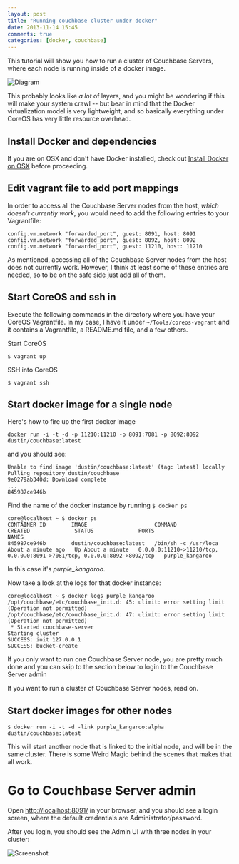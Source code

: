 ```yaml
---
layout: post
title: "Running couchbase cluster under docker"
date: 2013-11-14 15:45
comments: true
categories: [docker, couchbase]
---
```


This tutorial will show you how to run a cluster of Couchbase Servers, where each node is running inside of a docker image.

![Diagram](http://cl.ly/image/2G0h381N3o42/docker%20couchbase%20cluster.png)

This probably looks like _a lot_ of layers, and you might be wondering if this will make your system crawl -- but bear in mind that the Docker virtualization model is very lightweight, and so basically everything under CoreOS has very little resource overhead.

## Install Docker and dependencies

If you are on OSX and don't have Docker installed, check out [Install Docker on OSX](http://tleyden.github.io/blog/2013/11/12/docker-on-osx/) before proceeding.

## Edit vagrant file to add port mappings

In order to access all the Couchbase Server nodes from the host, _which doesn't currently work_, you would need to add the following entries to your Vagrantfile:

```
config.vm.network "forwarded_port", guest: 8091, host: 8091
config.vm.network "forwarded_port", guest: 8092, host: 8092
config.vm.network "forwarded_port", guest: 11210, host:	11210
```

As mentioned, accessing all of the Couchbase Server nodes from the host does not currently work.  However, I think at least some of these entries are needed, so to be on the safe side just add all of them.

## Start CoreOS and ssh in

Execute the following commands in the directory where you have your CoreOS Vagrantfile.  In my case, I have it under `~/Tools/coreos-vagrant` and it contains a Vagrantfile, a README.md file, and a few others.

Start CoreOS

```
$ vagrant up
```

SSH into CoreOS

```
$ vagrant ssh
```

## Start docker image for a single node

Here's how to fire up the first docker image

```
docker run -i -t -d -p 11210:11210 -p 8091:7081 -p 8092:8092 dustin/couchbase:latest
```
and you should see:

```
Unable to find image 'dustin/couchbase:latest' (tag: latest) locally
Pulling repository dustin/couchbase
9e0279ab340d: Download complete
...
845987ce946b
```

Find the name of the docker instance by running `$ docker ps`

```
core@localhost ~ $ docker ps
CONTAINER ID        IMAGE                     COMMAND                CREATED              STATUS              PORTS                                                                      NAMES
845987ce946b        dustin/couchbase:latest   /bin/sh -c /usr/loca   About a minute ago   Up About a minute   0.0.0.0:11210->11210/tcp, 0.0.0.0:8091->7081/tcp, 0.0.0.0:8092->8092/tcp   purple_kangaroo
```

In this case it's *purple_kangaroo*. 

Now take a look at the logs for that docker instance:

```
core@localhost ~ $ docker logs purple_kangaroo
/opt/couchbase/etc/couchbase_init.d: 45: ulimit: error setting limit (Operation not permitted)
/opt/couchbase/etc/couchbase_init.d: 47: ulimit: error setting limit (Operation not permitted)
 * Started couchbase-server
Starting cluster
SUCCESS: init 127.0.0.1
SUCCESS: bucket-create
```

If you only want to run one Couchbase Server node, you are pretty much done and you can skip to the section below to login to the Couchbase Server admin

If you want to run a cluster of Couchbase Server nodes, read on.

## Start docker images for other nodes

```
$ docker run -i -t -d -link purple_kangaroo:alpha dustin/couchbase:latest
```

This will start another node that is linked to the initial node, and will be in the same cluster.  There is some Weird Magic behind the scenes that makes that all work.

# Go to Couchbase Server admin

Open [http://localhost:8091/](http://localhost:8091/) in your browser, and you should see a login screen, where the default credentials are Administrator/password. 

After you login, you should see the Admin UI with three nodes in your cluster:

![Screenshot](http://cl.ly/image/2K3i1v2w3H0E/Screen%20Shot%202013-11-14%20at%204.47.18%20PM.png)







